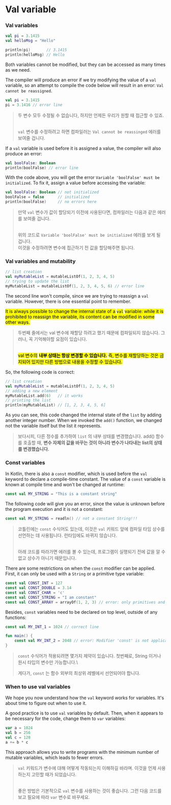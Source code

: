 # Val variable

### Val variables

```kotlin
val pi = 3.1415
val helloMsg = "Hello"

println(pi)       // 3.1415
println(helloMsg) // Hello
```

Both variables cannot be modified, but they can be accessed as many times as we need.

The compiler will produce an error if we try modifying the value of a `val` variable, so an attempt to compile the code below will result in an error: `Val cannot be reassigned`.

```kotlin
val pi = 3.1415
pi = 3.1416 // error line
```

> 두 변수 모두 수정될 수 없습니다, 하지만 언제든 우리가 원할 때 접근할 수 있죠.
>
> \
> `val` 변수를 수정하려고 하면 컴파일러는 `Val cannot be reassinged` 에러를 보여줄 겁니다.



If a `val` variable is used before it is assigned a value, the compiler will also produce an error:

```kotlin
val boolFalse: Boolean
println(boolFalse) // error line
```

With the code above, you will get the error `Variable 'boolFalse' must be initialized`. To fix it, assign a value before accessing the variable:

```kotlin
val boolFalse: Boolean // not initialized
boolFalse = false      // initialized
println(boolFalse)     // no errors here
```

> 만약 `val` 변수가 값이 할당되기 이전에 사용된다면, 컴파일러는 다음과  같은 에러를 보여줄 겁니다.
>
> \
> 위의 코드로 `Variable 'boolFalse' must be initialized` 에러를 보게 될 겁니다.\
> 이것을 수정하려면 변수에 접근하기 전 값을 할당해주면 됩니다.

###

### Val variables and mutability

```kotlin
// list creation
val myMutableList = mutableListOf(1, 2, 3, 4, 5)
// trying to update the list
myMutableList = mutableListOf(1, 2, 3, 4, 5, 6) // error line
```

The second line won't compile, since we are trying to reassign a `val` variable. However, there is one essential point to remember.

<mark style="background-color:yellow;">It is always possible to change the internal state of a</mark> <mark style="background-color:yellow;"></mark><mark style="background-color:yellow;">`val`</mark> <mark style="background-color:yellow;"></mark><mark style="background-color:yellow;">variable: while it is prohibited to reassign the variable, its content can be modified in some other ways.</mark>

> 두번째 줄에서는 val 변수에 재할당 하려고 했기 때문에 컴파일되지 않습니다. 그러나, 꼭 기억해야할 요점이 있습니다.
>
> \
> <mark style="background-color:yellow;">val 변수의</mark> <mark style="background-color:yellow;"></mark><mark style="background-color:yellow;">**내부 상태는 항상 변경할 수 있습니다.**</mark> <mark style="background-color:yellow;"></mark><mark style="background-color:yellow;">즉, 변수를 재할당하는 것은 금지되어 있지만 다른 방법으로 내용을 수정할 수 있습니다.</mark>

<mark style="background-color:yellow;"></mark>

So, the following code is correct:

```kotlin
// list creation
val myMutableList = mutableListOf(1, 2, 3, 4, 5)
// adding a new element
myMutableList.add(6)   // it works
// printing the list
println(myMutableList) // [1, 2, 3, 4, 5, 6]
```

As you can see, this code changed the internal state of the `list` by adding another integer number. When we invoked the `add()` function, we changed not the variable itself but the list it represents.

> 보다시피, 다른 정수를 추가하여 `list` 의 내부 상태를 변경했습니다. add() 함수를 호출할 때, **변수 자체의 값을 바꾸는 것이 아니라 변수가 나타내는 list의 상태를 변경했습니다.**



### Const variables

In Kotlin, there is also a `const` modifier, which is used before the `val` keyword to declare a compile-time constant. The value of a `const` variable is known at compile time and won't be changed at runtime:

```kotlin
const val MY_STRING = "This is a constant string"
```

The following code will give you an error, since the value is unknown before the program execution and it is not a constant:

```kotlin
const val MY_STRING = readln() // not a constant String!!!
```

> 코틀린에는 `const` 수식어도 있는데, 이것은 `val` 키워드 앞에 컴파일 타임 상수를 선언하는 데 사용됩니다. 런타임에도 바뀌지 않습니다.
>
> \
> 아래 코드를 따라가면 에러를 볼 수 있는데, 프로그램이 실행되기 전에 값을 알 수 없고 상수가 아니기 때문입니다.



There are some restrictions on when the `const` modifier can be applied. First, it can only be used with a `String` or a primitive type variable:

```kotlin
const val CONST_INT = 127
const val CONST_DOUBLE = 3.14
const val CONST_CHAR = 'c'
const val CONST_STRING = "I am constant"
const val CONST_ARRAY = arrayOf(1, 2, 3) // error: only primitives and strings are allowed
```

Besides, `const` variables need to be declared on top level, outside of any functions:

```kotlin
const val MY_INT_1 = 1024 // correct line

fun main() {
    const val MY_INT_2 = 2048 // error: Modifier 'const' is not applicable to 'local variable'
}
```

> `const` 수식어가 적용되려면 몇가지 제약이 있습니다. 첫번째로, String 이거나 원시 타입의 변수만 가능합니다.\
>
>
> 게다가, `const` 는 함수 외부의 최상위 레벨에서 선언되어야 합니다.



### When to use val variables

We hope you now understand how the `val` keyword works for variables. It's about time to figure out when to use it.

A good practice is to use `val` variables by default. Then, when it appears to be necessary for the code, change them to `var` variables:

```kotlin
var a = 1024
val b = 256
val c = 128
a += b * c
```

This approach allows you to write programs with the minimum number of mutable variables, which leads to fewer errors.

> `val` 키워드가 변수에 대해 어떻게 작동되는지 이해하길 바라며. 이것을 언제 사용하는지 고민할 때가 되었습니다.
>
> \
> 좋은 방법은 기본적으로 `val` 변수를 사용하는 것이 좋습니다. 그런 다음 코드를 보고 필요에 따라 `var` 변수로 바꾸세요.
